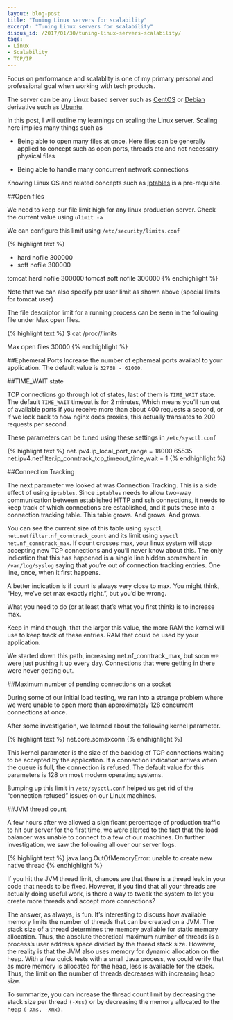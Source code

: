 ```yaml
---
layout: blog-post
title: "Tuning Linux servers for scalability"
excerpt: "Tuning Linux servers for scalability"
disqus_id: /2017/01/30/tuning-linux-servers-scalability/
tags:
- Linux
- Scalability
- TCP/IP
---
```


Focus on performance and scalablity is one of my primary personal and professional goal when working with tech products.

The server can be any Linux based server such as [CentOS](https://www.centos.org/) or [Debian](https://www.debian.org/) derivative such as [Ubuntu](https://www.ubuntu.com/).

In this post, I will outline my learnings on scaling the Linux server. Scaling here implies many things such as 

* Being able to open many files at once. Here files can be generally applied to concept such as open ports, threads etc and not necessary physical files

* Being able to handle many concurrent network connections

Knowing Linux OS and related concepts such as [Iptables](https://en.wikipedia.org/wiki/Iptables) is a pre-requisite.


  
##Open files

We need to keep our file limit high for any linux production server. Check the current value using `ulimit -a`

We can configure this limit using `/etc/security/limits.conf`

{% highlight text %}
* hard nofile 300000
* soft nofile 300000

tomcat hard nofile 300000
tomcat soft nofile 300000
{% endhighlight %}

Note that we can also specify per user limit as shown above (special limits for tomcat user)

The file descriptor limit for a running process can be seen in the following file under Max open files.

{% highlight text %}
$ cat /proc/<pid>/limits

Max open files            30000
{% endhighlight %}

  
##Ephemeral Ports
Increase the number of ephemeal ports availabl to your application. The default value is `32768 - 61000`. 

  
##TIME_WAIT state

TCP connections go through lot of states, last of them is `TIME_WAIT` state.
The default `TIME_WAIT` timeout is for 2 minutes, Which means you’ll run out of available ports if you receive more than about 400 requests a second, or if we look back to how nginx does proxies, this actually translates to 200 requests per second.

These parameters can be tuned using these settings in `/etc/sysctl.conf`

{% highlight text %}
net.ipv4.ip_local_port_range = 18000    65535
net.ipv4.netfilter.ip_conntrack_tcp_timeout_time_wait = 1
{% endhighlight %}

  
##Connection Tracking

The next parameter we looked at was Connection Tracking. This is a side effect of using `iptables`. Since `iptables` needs to allow two-way communication between established HTTP and ssh connections, it needs to keep track of which connections are established, and it puts these into a connection tracking table. This table grows. And grows. And grows.

You can see the current size of this table using `sysctl net.netfilter.nf_conntrack_count` and its limit using `sysctl net.nf_conntrack_max`. If count crosses max, your linux system will stop accepting new TCP connections and you’ll never know about this. The only indication that this has happened is a single line hidden somewhere in `/var/log/syslog` saying that you’re out of connection tracking entries. One line, once, when it first happens.

A better indication is if count is always very close to max. You might think, “Hey, we’ve set max exactly right.”, but you’d be wrong.

What you need to do (or at least that’s what you first think) is to increase max.

Keep in mind though, that the larger this value, the more RAM the kernel will use to keep track of these entries. RAM that could be used by your application.

We started down this path, increasing net.nf_conntrack_max, but soon we were just pushing it up every day. Connections that were getting in there were never getting out.

  
##Maximum number of pending connections on a socket

During some of our initial load testing, we ran into a strange problem where we were unable to open more than approximately 128 concurrent connections at once.

After some investigation, we learned about the following kernel parameter.

{% highlight text %}
net.core.somaxconn
{% endhighlight %}

This kernel parameter is the size of the backlog of TCP connections waiting to be accepted by the application. If a connection indication arrives when the queue is full, the connection is refused. The default value for this parameters is 128 on most modern operating systems.

Bumping up this limit in `/etc/sysctl.conf` helped us get rid of the “connection refused” issues on our Linux machines.

  
##JVM thread count

A few hours after we allowed a significant percentage of production traffic to hit our server for the first time, we were alerted to the fact that the load balancer was unable to connect to a few of our machines. On further investigation, we saw the following all over our server logs.

{% highlight text %}
java.lang.OutOfMemoryError: unable to create new native thread
{% endhighlight %}

If you hit the JVM thread limit, chances are that there is a thread leak in your code that needs to be fixed. However, if you find that all your threads are actually doing useful work, is there a way to tweak the system to let you create more threads and accept more connections?

The answer, as always, is fun. It’s interesting to discuss how available memory limits the number of threads that can be created on a JVM. The stack size of a thread determines the memory available for static memory allocation. Thus, the absolute theoretical maximum number of threads is a process’s user address space divided by the thread stack size. However, the reality is that the JVM also uses memory for dynamic allocation on the heap. With a few quick tests with a small Java process, we could verify that as more memory is allocated for the heap, less is available for the stack. Thus, the limit on the number of threads decreases with increasing heap size.

To summarize, you can increase the thread count limit by decreasing the stack size per thread `(-Xss)` or by decreasing the memory allocated to the heap `(-Xms, -Xmx).`


